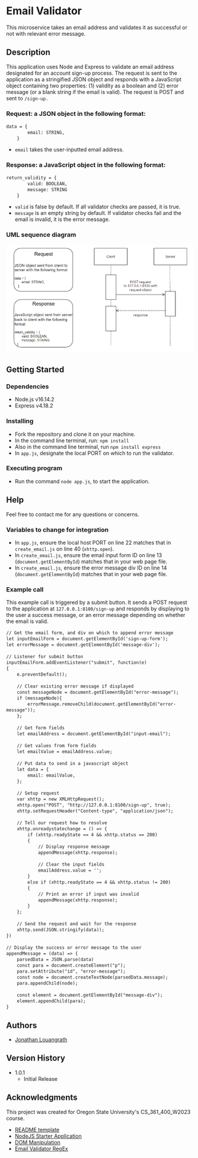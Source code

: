 # Email Validator

This microservice takes an email address and validates it as successful or not with relevant error message.

## Description

This application uses Node and Express to validate an email address designated for an account sign-up process. The request is sent to the application as a stringified JSON object and responds with a JavaScript object containing two properties: (1) validity as a boolean and (2) error message (or a blank string if the email is valid). The request is POST and sent to ```/sign-up.``` 

### Request: a JSON object in the following format:
```
data = {
        email: STRING,
    }
```
* ```email``` takes the user-inputted email address.

### Response: a JavaScript object in the following format: 
```
return_validity = {
        valid: BOOLEAN,
        message: STRING
    }
```
* ```valid``` is false by default. If all validator checks are passed, it is true.
* ```message``` is an empty string by default. If validator checks fail and the email is invalid, it is the error message.

### UML sequence diagram

![UML Sequence Diagram](Validator_UML.png)

## Getting Started

### Dependencies

* Node.js v16.14.2
* Express v4.18.2

### Installing

* Fork the repository and clone it on your machine.
* In the command line terminal, run: ```npm install```
* Also in the command line terminal, run ```npm install express```
* In ```app.js```, designate the local PORT on which to run the validator.

### Executing program

* Run the command ```node app.js```, to start the application.

## Help

Feel free to contact me for any questions or concerns.

### Variables to change for integration
* In ```app.js```, ensure the local host PORT on line 22 matches that in ```create_email.js``` on line 40 (```xhttp.open```).
* In ```create_email.js```, ensure the email input form ID on line 13 (```document.getElementById```) matches that in your web page file.
* In ```create_email.js```, ensure the error message div ID on line 14 (```document.getElementById```) matches that in your web page file.

### Example call

This example call is triggered by a submit button. It sends a POST request to the application at ```127.0.0.1:8100/sign-up``` and responds by displaying to the user a success message, or an error message depending on whether the email is valid.

```
// Get the email form, and div on which to append error message
let inputEmailForm = document.getElementById('sign-up-form');
let errorMessage = document.getElementById('message-div');

// Listener for submit button
inputEmailForm.addEventListener("submit", function(e) 
{
    e.preventDefault();

    // Clear existing error message if displayed
    const messageNode = document.getElementById("error-message");
    if (messageNode){
        errorMessage.removeChild(document.getElementById("error-message"));
    };

    // Get form fields 
    let emailAddress = document.getElementById("input-email");

    // Get values from form fields
    let emailValue = emailAddress.value;

    // Put data to send in a javascript object
    let data = {
        email: emailValue,
    };

    // Setup request
    var xhttp = new XMLHttpRequest();
    xhttp.open("POST", "http://127.0.0.1:8100/sign-up", true);
    xhttp.setRequestHeader("Content-type", "application/json");

    // Tell our request how to resolve
    xhttp.onreadystatechange = () => {
        if (xhttp.readyState == 4 && xhttp.status == 200) 
        {
            // Display response message
            appendMessage(xhttp.response);

            // Clear the input fields
            emailAddress.value = '';
        }
        else if (xhttp.readyState == 4 && xhttp.status != 200)
        {
            // Print an error if input was invalid
            appendMessage(xhttp.response);
        }
    };

    // Send the request and wait for the response
    xhttp.send(JSON.stringify(data));
})

// Display the success or error message to the user
appendMessage = (data) => {
    parsedData = JSON.parse(data)
    const para = document.createElement("p");
    para.setAttribute("id", "error-message");
    const node = document.createTextNode(parsedData.message);
    para.appendChild(node);

    const element = document.getElementById("message-div");
    element.appendChild(para);
}
```

## Authors

* [Jonathan Louangrath](https://github.com/jontlo)

## Version History

* 1.0.1
    * Initial Release

## Acknowledgments

This project was created for Oregon State University's CS_361_400_W2023 course.

* [README template](https://gist.github.com/DomPizzie/7a5ff55ffa9081f2de27c315f5018afc)
* [NodeJS Starter Application](https://github.com/osu-cs340-ecampus/nodejs-starter-app)
* [DOM Manipulation](https://www.w3schools.com/js/js_htmldom_nodes.asp)
* [Email Validator RegEx](https://stackoverflow.com/questions/52456065/how-to-format-and-validate-email-node-js)
